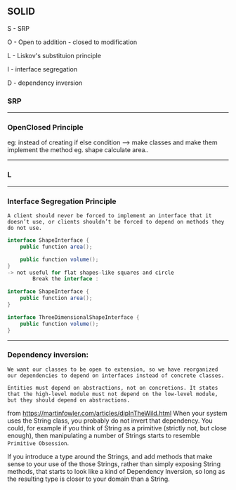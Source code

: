 ## SOLID

S - SRP

O - Open to addition - closed to modification

L - Liskov's substituion principle

I - interface segregation 

D - dependency inversion

### SRP

----------

### OpenClosed Principle

eg: instead of creating if else condition --> make classes and make them implement the method
eg. shape calculate area..

----------

### L


----------

### Interface Segregation Principle

`A client should never be forced to implement an interface that it doesn’t use, or clients shouldn’t be forced to depend on methods they do not use.`

```java
interface ShapeInterface {
    public function area();

    public function volume();
}
-> not useful for flat shapes-like squares and circle
        Break the interface :

interface ShapeInterface {
    public function area();
}

interface ThreeDimensionalShapeInterface {
    public function volume();
}

```

------------

### Dependency inversion:

`We want our classes to be open to extension, so we have reorganized our dependencies to depend on interfaces instead of concrete classes.`

`Entities must depend on abstractions, not on concretions. It states that the high-level module must not depend on the low-level module, but they should depend on abstractions.`

from https://martinfowler.com/articles/dipInTheWild.html
When your system uses the String class, you probably do not invert that dependency. You could, for example if you think
of String as a primitive (strictly not, but close enough), then manipulating a number of Strings starts to
resemble `Primitive Obsession`.

If you introduce a type around the Strings, and add methods that make sense to your use of the those Strings, rather
than simply exposing String methods, that starts to look like a kind of Dependency Inversion, so long as the resulting
type is closer to your domain than a String.


